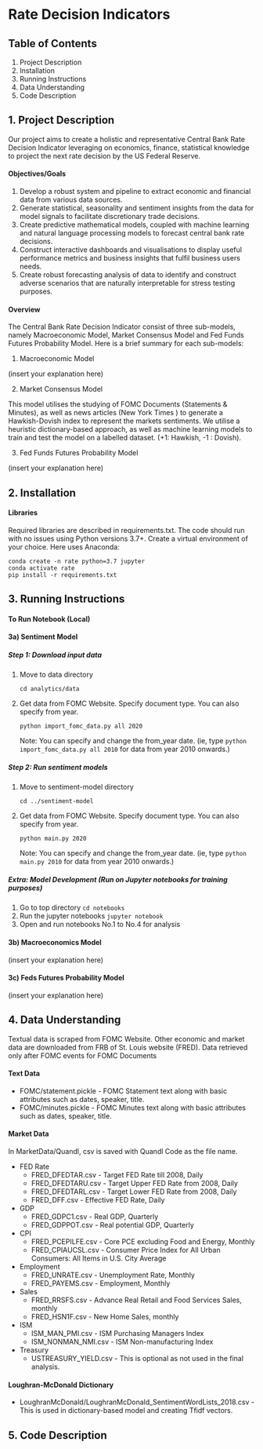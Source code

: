 # Rate Decision Indicators

## Table of Contents
1. Project Description
2. Installation
3. Running Instructions
4. Data Understanding
5. Code Description

## 1. Project Description
Our project aims to create a holistic and representative Central Bank Rate Decision Indicator leveraging on economics, finance, statistical
 knowledge to project the next rate decision by the US Federal Reserve.
#### Objectives/Goals
1. Develop a robust system and pipeline to extract economic and financial data from various data sources.
2. Generate statistical, seasonality and sentiment insights from the data for model signals to
facilitate discretionary trade decisions.
3. Create predictive mathematical models, coupled with machine learning and natural
language processing models to forecast central bank rate decisions.
4. Construct interactive dashboards and visualisations to display useful performance metrics
and business insights that fulfil business users needs.
5. Create robust forecasting analysis of data to identify and construct adverse scenarios that
are naturally interpretable for stress testing purposes.
#### Overview
The Central Bank Rate Decision Indicator consist of three sub-models, namely Macroeconomic Model, Market Consensus
 Model and Fed Funds Futures Probability Model. Here is a brief summary for each sub-models:
 1. Macroeconomic Model
 
(insert your explanation here)
 
 2. Market Consensus Model
 
 This model utilises the studying of FOMC Documents (Statements & Minutes), as well as news articles (New York Times
 ) to generate a Hawkish-Dovish index to represent the markets sentiments. We utilise a heuristic dictionary-based
  approach, as well as machine learning models to train and test the model on a labelled dataset. (+1: Hawkish, -1
  : Dovish).
 

 3. Fed Funds Futures Probability Model
 
 (insert your explanation here)

## 2. Installation
#### Libraries
Required libraries are described in requirements.txt. The code should run with no issues using Python versions 3.7+.
Create a virtual environment of your choice. Here uses Anaconda:
```
conda create -n rate python=3.7 jupyter
conda activate rate
pip install -r requirements.txt
```
## 3. Running Instructions
#### To Run Notebook (Local)
#### 3a) Sentiment Model
##### Step 1: Download input data
1. Move to data directory
   ```
   cd analytics/data
   ```
2. Get data from FOMC Website. Specify document type. You can also specify from year.
   ```
   python import_fomc_data.py all 2020
   ```
    Note: You can specify and change the from_year date. (ie, type `python import_fomc_data.py all 2010` for data from
    year 2010 onwards.)
##### Step 2: Run sentiment models
1. Move to sentiment-model directory
   ```
   cd ../sentiment-model
   ```
2. Get data from FOMC Website. Specify document type. You can also specify from year.
   ```
   python main.py 2020
   ```
   Note: You can specify and change the from_year date. (ie, type `python main.py 2010` for data from
   year 2010 onwards.)
##### Extra: Model Development (Run on Jupyter notebooks for training purposes)
1. Go to top directory
   `cd notebooks`
2. Run the jupyter notebooks 
   `jupyter notebook`
3. Open and run notebooks No.1 to No.4 for analysis
#### 3b) Macroeconomics Model

(insert your explanation here)

#### 3c) Feds Futures Probability Model
 
(insert your explanation here)

## 4. Data Understanding
Textual data is scraped from FOMC Website. Other economic and market data are downloaded from FRB of St. Louis website
 (FRED). Data retrieved only after FOMC events for FOMC Documents

#### Text Data
* FOMC/statement.pickle - FOMC Statement text along with basic attributes such as dates, speaker, title. 
* FOMC/minutes.pickle - FOMC Minutes text along with basic attributes such as dates, speaker, title. 

#### Market Data
In MarketData/Quandl, csv is saved with Quandl Code as the file name.
* FED Rate
  * FRED_DFEDTAR.csv - Target FED Rate till 2008, Daily
  * FRED_DFEDTARU.csv - Target Upper FED Rate from 2008, Daily
  * FRED_DFEDTARL.csv - Target Lower FED Rate from 2008, Daily
  * FRED_DFF.csv - Effective FED Rate, Daily
* GDP
  * FRED_GDPC1.csv - Real GDP, Quarterly
  * FRED_GDPPOT.csv - Real potential GDP, Quarterly
* CPI
  * FRED_PCEPILFE.csv - Core PCE excluding Food and Energy, Monthly
  * FRED_CPIAUCSL.csv - Consumer Price Index for All Urban Consumers: All Items in U.S. City Average
* Employment
  * FRED_UNRATE.csv - Unemployment Rate, Monthly
  * FRED_PAYEMS.csv - Employment, Monthly
* Sales
  * FRED_RRSFS.csv - Advance Real Retail and Food Services Sales, monthly
  * FRED_HSN1F.csv - New Home Sales, monthly
* ISM
  * ISM_MAN_PMI.csv - ISM Purchasing Managers Index
  * ISM_NONMAN_NMI.csv - ISM Non-manufacturing Index
* Treasury
  * USTREASURY_YIELD.csv - This is optional as not used in the final analysis.

#### Loughran-McDonald Dictionary
* LoughranMcDonald/LoughranMcDonald_SentimentWordLists_2018.csv - This is used in dictionary-based model and creating
 Tfidf vectors.

## 5. Code Description
